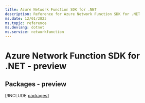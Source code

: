 ```yaml
---
title: Azure Network Function SDK for .NET
description: Reference for Azure Network Function SDK for .NET
ms.date: 12/01/2023
ms.topic: reference
ms.devlang: dotnet
ms.service: networkfunction
---
```

# Azure Network Function SDK for .NET - preview
## Packages - preview
[!INCLUDE [packages](network-function-index.md)]